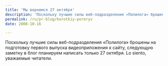 ```yaml
---
title: 'Мы вернемся 27 октября'
description: 'Поскольку лучшие силы веб-подразделения «Полилога» брошены на подготовку первого выпуска видеоприложения к сайту, следующую заметку в блог планируем написать только 27 октября. Lo siento, уважаемые читатели.'
permalink: /ru/pr-blog/korotkiy-pereryv
date: 2008-10-16

---
```

<p>Поскольку лучшие силы веб-подразделения «Полилога» брошены на подготовку первого выпуска видеоприложения к сайту, следующую заметку в блог планируем написать только 27 октября. Lo siento, уважаемые читатели.</p>

